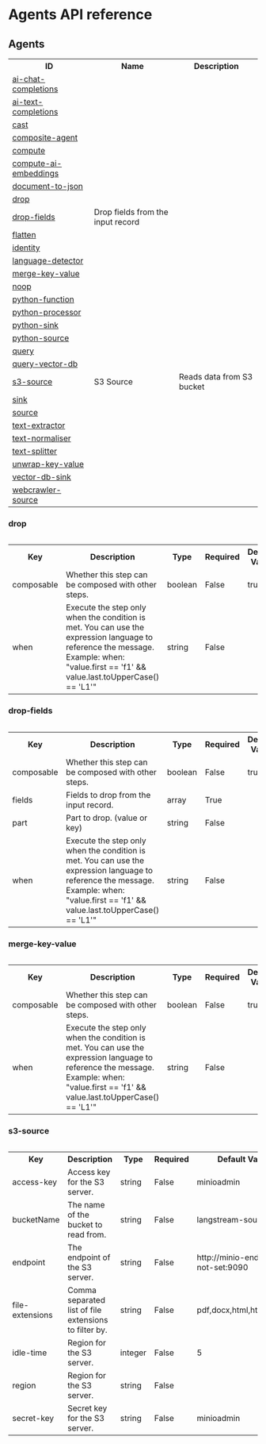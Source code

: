 # Agents API reference
<h2>Agents</h2><table><tr><th>ID</th><th>Name</th><th>Description</th></tr><tr><td><a href="ai-chat-completions">ai-chat-completions</a></td><td></td><td></td></tr><tr><td><a href="ai-text-completions">ai-text-completions</a></td><td></td><td></td></tr><tr><td><a href="cast">cast</a></td><td></td><td></td></tr><tr><td><a href="composite-agent">composite-agent</a></td><td></td><td></td></tr><tr><td><a href="compute">compute</a></td><td></td><td></td></tr><tr><td><a href="compute-ai-embeddings">compute-ai-embeddings</a></td><td></td><td></td></tr><tr><td><a href="document-to-json">document-to-json</a></td><td></td><td></td></tr><tr><td><a href="drop">drop</a></td><td></td><td></td></tr><tr><td><a href="drop-fields">drop-fields</a></td><td>Drop fields from the input record</td><td></td></tr><tr><td><a href="flatten">flatten</a></td><td></td><td></td></tr><tr><td><a href="identity">identity</a></td><td></td><td></td></tr><tr><td><a href="language-detector">language-detector</a></td><td></td><td></td></tr><tr><td><a href="merge-key-value">merge-key-value</a></td><td></td><td></td></tr><tr><td><a href="noop">noop</a></td><td></td><td></td></tr><tr><td><a href="python-function">python-function</a></td><td></td><td></td></tr><tr><td><a href="python-processor">python-processor</a></td><td></td><td></td></tr><tr><td><a href="python-sink">python-sink</a></td><td></td><td></td></tr><tr><td><a href="python-source">python-source</a></td><td></td><td></td></tr><tr><td><a href="query">query</a></td><td></td><td></td></tr><tr><td><a href="query-vector-db">query-vector-db</a></td><td></td><td></td></tr><tr><td><a href="s3-source">s3-source</a></td><td>S3 Source</td><td>Reads data from S3 bucket</td></tr><tr><td><a href="sink">sink</a></td><td></td><td></td></tr><tr><td><a href="source">source</a></td><td></td><td></td></tr><tr><td><a href="text-extractor">text-extractor</a></td><td></td><td></td></tr><tr><td><a href="text-normaliser">text-normaliser</a></td><td></td><td></td></tr><tr><td><a href="text-splitter">text-splitter</a></td><td></td><td></td></tr><tr><td><a href="unwrap-key-value">unwrap-key-value</a></td><td></td><td></td></tr><tr><td><a href="vector-db-sink">vector-db-sink</a></td><td></td><td></td></tr><tr><td><a href="webcrawler-source">webcrawler-source</a></td><td></td><td></td></tr></table><h3 id=drop>drop</h3><table><table><tr><th>Key</th><th>Description</th><th>Type</th><th>Required</th><th>Default Value</th></tr><tr><td>composable</td><td>Whether this step can be composed with other steps.</td><td>boolean</td><td>False</td><td>true</td></tr><tr><td>when</td><td>Execute the step only when the condition is met.
You can use the expression language to reference the message.
Example: when: "value.first == 'f1' && value.last.toUpperCase() == 'L1'"</td><td>string</td><td>False</td><td></td></tr></table></table><h3 id=drop-fields>drop-fields</h3><table><table><tr><th>Key</th><th>Description</th><th>Type</th><th>Required</th><th>Default Value</th></tr><tr><td>composable</td><td>Whether this step can be composed with other steps.</td><td>boolean</td><td>False</td><td>true</td></tr><tr><td>fields</td><td>Fields to drop from the input record.</td><td>array</td><td>True</td><td></td></tr><tr><td>part</td><td>Part to drop. (value or key)</td><td>string</td><td>False</td><td></td></tr><tr><td>when</td><td>Execute the step only when the condition is met.
You can use the expression language to reference the message.
Example: when: "value.first == 'f1' && value.last.toUpperCase() == 'L1'"</td><td>string</td><td>False</td><td></td></tr></table></table><h3 id=merge-key-value>merge-key-value</h3><table><table><tr><th>Key</th><th>Description</th><th>Type</th><th>Required</th><th>Default Value</th></tr><tr><td>composable</td><td>Whether this step can be composed with other steps.</td><td>boolean</td><td>False</td><td>true</td></tr><tr><td>when</td><td>Execute the step only when the condition is met.
You can use the expression language to reference the message.
Example: when: "value.first == 'f1' && value.last.toUpperCase() == 'L1'"</td><td>string</td><td>False</td><td></td></tr></table></table><h3 id=s3-source>s3-source</h3><table><table><tr><th>Key</th><th>Description</th><th>Type</th><th>Required</th><th>Default Value</th></tr><tr><td>access-key</td><td>Access key for the S3 server.</td><td>string</td><td>False</td><td>minioadmin</td></tr><tr><td>bucketName</td><td>The name of the bucket to read from.</td><td>string</td><td>False</td><td>langstream-source</td></tr><tr><td>endpoint</td><td>The endpoint of the S3 server.</td><td>string</td><td>False</td><td>http://minio-endpoint.-not-set:9090</td></tr><tr><td>file-extensions</td><td>Comma separated list of file extensions to filter by.</td><td>string</td><td>False</td><td>pdf,docx,html,htm,md,txt</td></tr><tr><td>idle-time</td><td>Region for the S3 server.</td><td>integer</td><td>False</td><td>5</td></tr><tr><td>region</td><td>Region for the S3 server.</td><td>string</td><td>False</td><td></td></tr><tr><td>secret-key</td><td>Secret key for the S3 server.</td><td>string</td><td>False</td><td>minioadmin</td></tr></table></table>